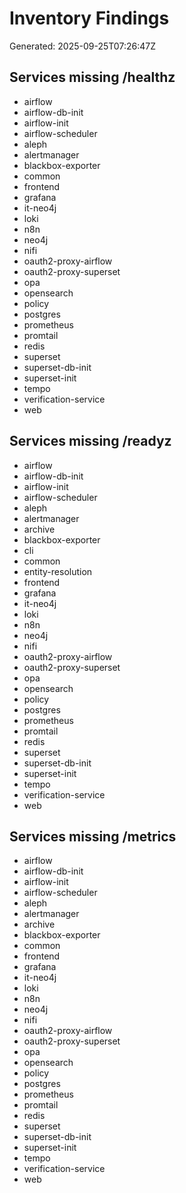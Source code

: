 # Inventory Findings

Generated: 2025-09-25T07:26:47Z

## Services missing /healthz

- airflow
- airflow-db-init
- airflow-init
- airflow-scheduler
- aleph
- alertmanager
- blackbox-exporter
- common
- frontend
- grafana
- it-neo4j
- loki
- n8n
- neo4j
- nifi
- oauth2-proxy-airflow
- oauth2-proxy-superset
- opa
- opensearch
- policy
- postgres
- prometheus
- promtail
- redis
- superset
- superset-db-init
- superset-init
- tempo
- verification-service
- web

## Services missing /readyz

- airflow
- airflow-db-init
- airflow-init
- airflow-scheduler
- aleph
- alertmanager
- archive
- blackbox-exporter
- cli
- common
- entity-resolution
- frontend
- grafana
- it-neo4j
- loki
- n8n
- neo4j
- nifi
- oauth2-proxy-airflow
- oauth2-proxy-superset
- opa
- opensearch
- policy
- postgres
- prometheus
- promtail
- redis
- superset
- superset-db-init
- superset-init
- tempo
- verification-service
- web

## Services missing /metrics

- airflow
- airflow-db-init
- airflow-init
- airflow-scheduler
- aleph
- alertmanager
- archive
- blackbox-exporter
- common
- frontend
- grafana
- it-neo4j
- loki
- n8n
- neo4j
- nifi
- oauth2-proxy-airflow
- oauth2-proxy-superset
- opa
- opensearch
- policy
- postgres
- prometheus
- promtail
- redis
- superset
- superset-db-init
- superset-init
- tempo
- verification-service
- web
